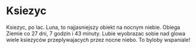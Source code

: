 # Ksiezyc

Ksiezyc, po lac. Luna, to najjasniejszy obiekt na nocnym niebie. Obiega Ziemie
co 27 dni, 7 godzin i 43 minuty. Lubie wyobrazac sobie nad glowa wiele ksiezyców
przeplywajacych przez nocne niebo. To byloby wspaniale!

